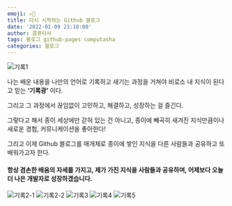```yaml
---
emoji: ✍🏻
title: 다시 시작하는 Github 블로그
date: '2022-01-09 23:10:00'
author: 콤퓨타샤
tags: 블로그 github-pages computasha
categories: 블로그
---
```


![기록1](/record1.png)

나는 배운 내용을 나만의 언어로 기록하고 새기는 과정을 거쳐야 비로소 내 지식이 된다고 믿는 **‘기록광’** 이다.

그리고 그 과정에서 끊임없이 고민하고, 해결하고, 성장하는 걸 즐긴다.

그렇다고 해서 종이 세상에만 갇혀 있는 건 아니고,
종이에 빼곡히 새겨진 지식만큼이나 새로운 경험, 커뮤니케이션을 좋아한다!

그리고 이제 Github 블로그를 매개체로 종이에 쌓인 지식을 다른 사람들과 공유하고 또 배워가고자 한다.

#### 항상 겸손한 배움의 자세를 가지고, 제가 가진 지식을 사람들과 공유하며, 어제보다 오늘 더 나은 개발자로 성장하겠습니다.


![기록2-1](/record2-1.png)
![기록2-2](/record2-2.png)
![기록3](/record3.png)
![기록4](/record4.png)
![기록5](/record5.png)

```toc

```